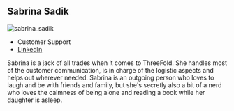 ## Sabrina Sadik

![sabrina_sadik](img/sabrina_sadik.png)

- Customer Support
- [LinkedIn](https://www.linkedin.com/in/sabrina-sadik-449758132/)

Sabrina is a jack of all trades when it comes to ThreeFold. She handles most of the customer communication, is in charge of the logistic aspects and helps out wherever needed. Sabrina is an outgoing person who loves to laugh and be with friends and family, but she's secretly also a bit of a nerd who loves the calmness of being alone and reading a book while her daughter is asleep.